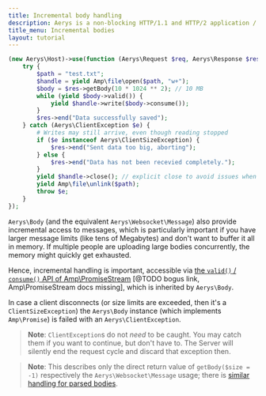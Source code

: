 ```yaml
---
title: Incremental body handling
description: Aerys is a non-blocking HTTP/1.1 and HTTP/2 application / websocket / static file server.
title_menu: Incremental bodies
layout: tutorial
---
```

```php
(new Aerys\Host)->use(function (Aerys\Request $req, Aerys\Response $res) {
	try {
		$path = "test.txt";
		$handle = yield Amp\file\open($path, "w+");
		$body = $res->getBody(10 * 1024 ** 2); // 10 MB
		while (yield $body->valid()) {
			yield $handle->write($body->consume());
		}
		$res->end("Data successfully saved");
	} catch (Aerys\ClientException $e) {
		# Writes may still arrive, even though reading stopped
		if ($e instanceof Aerys\ClientSizeException) {
			$res->end("Sent data too big, aborting");
		} else {
			$res->end("Data has not been recevied completely.");
		}
		yield $handle->close(); // explicit close to avoid issues when unlink()'ing
		yield Amp\file\unlink($path);
		throw $e;
	}
});
```

`Aerys\Body` (and the equivalent `Aerys\Websocket\Message`) also provide incremental access to messages, which is particularly important if you have larger message limits (like tens of Megabytes) and don't want to buffer it all in memory. If multiple people are uploading large bodies concurrently, the memory might quickly get exhausted.

Hence, incremental handling is important, accessible via [the `valid()` / `consume()` API of Amp\PromiseStream](../../amp) [@TODO bogus link, Amp\PromiseStream docs missing], which is inherited by `Aerys\Body`.

In case a client disconnects (or size limits are exceeded, then it's a `ClientSizeException`) the `Aerys\Body` instance (which implements `Amp\Promise`) is failed with an `Aerys\ClientException`.

> **Note**: `ClientException`s do not *need* to be caught. You may catch them if you want to continue, but don't have to. The Server will silently end the request cycle and discard that exception then.

> **Note**: This describes only the direct return value of `getBody($size = -1)` respectively the `Aerys\Websocket\Message` usage; there is [similar handling for parsed bodies](bodyparser.html).
